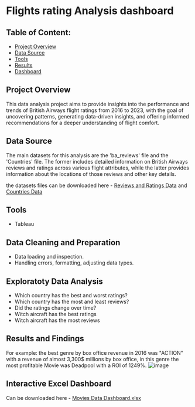 # Flights rating Analysis dashboard

## Table of Content:

- [Project Overview](#Project-Overview)
- [Data Source](#Data-Source)
- [Tools](#Tools)
- [Results](#Results-and-Findings)
- [Dashboard](#Interactive-Excel-Dashboard)

## Project Overview
This data analysis project aims to provide insights into the performance and trends of British Airways flight ratings from 2016 to 2023, with the goal of uncovering patterns, generating data-driven insights, and offering informed recommendations for a deeper understanding of flight comfort.

## Data Source
The main datasets for this analysis are the 'ba_reviews' file and the 'Countries' file. The former includes detailed information on British Airways reviews and ratings across various flight attributes, while the latter provides information about the locations of those reviews and other key details.

the datasets files can be downloaded here - [Reviews and Ratings Data](./ba_reviews.csv) and [Countries Data](./Countries.csv)


## Tools
- Tableau
 
## Data Cleaning and Preparation
- Data loading and inspection.
- Handling errors, formatting, adjusting data types.

## Exploratoty Data Analysis
- Which country has the best and worst ratings?
- Which country has the most and least reviews?
- Did the ratings change over time?
- Witch aircraft has the best ratings
- Witch aircraft has the most reviews
  
## Results and Findings
For example: the best genre by box office revenue in 2016 was "ACTION" with a revenue of almost 3,300$ millions by box office, in this genre the most profitable Movie was Deadpool with a ROI of 1249%.
![image](https://github.com/user-attachments/assets/13da4e6b-8e07-4048-8586-6c0c8d585a43)

## Interactive Excel Dashboard
Can be downloaded here - [Movies Data Dashboard.xlsx](https://github.com/user-attachments/files/20761525/Movies.Data.Dashboard.xlsx)
